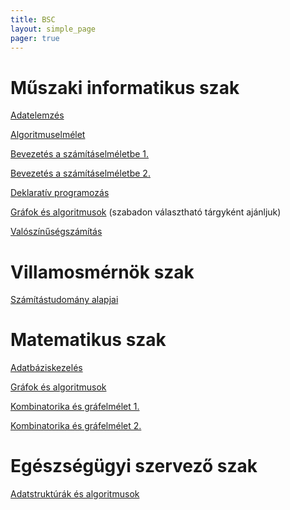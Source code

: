 ```yaml
---
title: BSC
layout: simple_page 
pager: true
---
```


Műszaki informatikus szak
=========================

[Adatelemzés](https://portal.vik.bme.hu/kepzes/targyak/VISZAC00)

[Algoritmuselmélet](http://www.cs.bme.hu/algel)

[Bevezetés a számításelméletbe 1.](http://www.cs.bme.hu/bsz1)

[Bevezetés a számításelméletbe 2.](http://www.cs.bme.hu/bsz2)

[Deklaratív programozás](http://dp.iit.bme.hu/) 

[Gráfok és algoritmusok](https://portal.vik.bme.hu/kepzes/targyak/VISZA028/) (szabadon választható tárgyként ajánljuk)

[Valószínűségszámítás](https://www.cs.bme.hu/~cscsgy/vsz/)


Villamosmérnök szak
===================

[Számítástudomány alapjai](http://www.cs.bme.hu/sza)


Matematikus szak
================

[Adatbáziskezelés](http://www.cs.bme.hu/adatb)

[Gráfok és algoritmusok](https://portal.vik.bme.hu/kepzes/targyak/VISZA028/)

[Kombinatorika és gráfelmélet 1.](http://www.renyi.hu/~geza/kombi/)

[Kombinatorika és gráfelmélet 2.](http://www.renyi.hu/~geza/kombi2/)


Egészségügyi szervező szak
==========================
[Adatstruktúrák és algoritmusok](https://portal.vik.bme.hu/kepzes/targyak/VISZA062)
